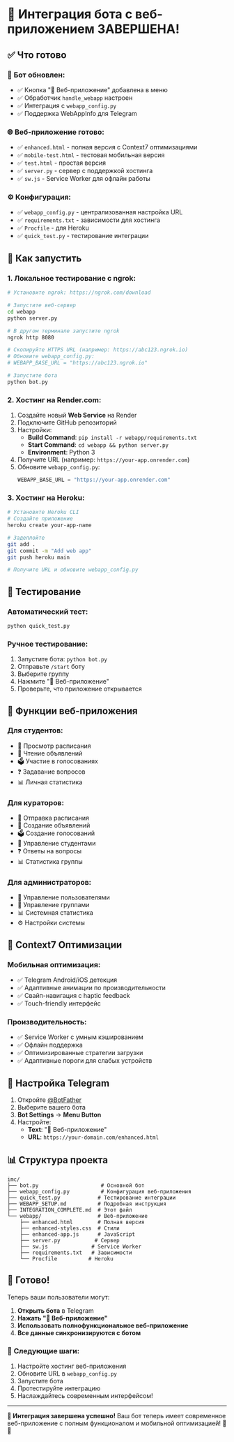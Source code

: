 # 🎉 Интеграция бота с веб-приложением ЗАВЕРШЕНА!

## ✅ Что готово

### 🤖 **Бот обновлен:**
- ✅ Кнопка "🚀 Веб-приложение" добавлена в меню
- ✅ Обработчик `handle_webapp` настроен
- ✅ Интеграция с `webapp_config.py`
- ✅ Поддержка WebAppInfo для Telegram

### 🌐 **Веб-приложение готово:**
- ✅ `enhanced.html` - полная версия с Context7 оптимизациями
- ✅ `mobile-test.html` - тестовая мобильная версия
- ✅ `test.html` - простая версия
- ✅ `server.py` - сервер с поддержкой хостинга
- ✅ `sw.js` - Service Worker для офлайн работы

### ⚙️ **Конфигурация:**
- ✅ `webapp_config.py` - централизованная настройка URL
- ✅ `requirements.txt` - зависимости для хостинга
- ✅ `Procfile` - для Heroku
- ✅ `quick_test.py` - тестирование интеграции

## 🚀 Как запустить

### 1. **Локальное тестирование с ngrok:**

```bash
# Установите ngrok: https://ngrok.com/download

# Запустите веб-сервер
cd webapp
python server.py

# В другом терминале запустите ngrok
ngrok http 8080

# Скопируйте HTTPS URL (например: https://abc123.ngrok.io)
# Обновите webapp_config.py:
# WEBAPP_BASE_URL = "https://abc123.ngrok.io"

# Запустите бота
python bot.py
```

### 2. **Хостинг на Render.com:**

1. Создайте новый **Web Service** на Render
2. Подключите GitHub репозиторий
3. Настройки:
   - **Build Command**: `pip install -r webapp/requirements.txt`
   - **Start Command**: `cd webapp && python server.py`
   - **Environment**: Python 3
4. Получите URL (например: `https://your-app.onrender.com`)
5. Обновите `webapp_config.py`:
   ```python
   WEBAPP_BASE_URL = "https://your-app.onrender.com"
   ```

### 3. **Хостинг на Heroku:**

```bash
# Установите Heroku CLI
# Создайте приложение
heroku create your-app-name

# Задеплойте
git add .
git commit -m "Add web app"
git push heroku main

# Получите URL и обновите webapp_config.py
```

## 🧪 Тестирование

### **Автоматический тест:**
```bash
python quick_test.py
```

### **Ручное тестирование:**
1. Запустите бота: `python bot.py`
2. Отправьте `/start` боту
3. Выберите группу
4. Нажмите "🚀 Веб-приложение"
5. Проверьте, что приложение открывается

## 📱 Функции веб-приложения

### **Для студентов:**
- 📅 Просмотр расписания
- 📢 Чтение объявлений
- 🗳 Участие в голосованиях
- ❓ Задавание вопросов
- 📊 Личная статистика

### **Для кураторов:**
- 📅 Отправка расписания
- 📢 Создание объявлений
- 🗳 Создание голосований
- 👥 Управление студентами
- ❓ Ответы на вопросы
- 📊 Статистика группы

### **Для администраторов:**
- 👥 Управление пользователями
- 🏫 Управление группами
- 📊 Системная статистика
- ⚙️ Настройки системы

## 🎯 Context7 Оптимизации

### **Мобильная оптимизация:**
- ✅ Telegram Android/iOS детекция
- ✅ Адаптивные анимации по производительности
- ✅ Свайп-навигация с haptic feedback
- ✅ Touch-friendly интерфейс

### **Производительность:**
- ✅ Service Worker с умным кэшированием
- ✅ Офлайн поддержка
- ✅ Оптимизированные стратегии загрузки
- ✅ Адаптивные пороги для слабых устройств

## 🔧 Настройка Telegram

1. Откройте [@BotFather](https://t.me/botfather)
2. Выберите вашего бота
3. **Bot Settings** → **Menu Button**
4. Настройте:
   - **Text**: "🚀 Веб-приложение"
   - **URL**: `https://your-domain.com/enhanced.html`

## 📊 Структура проекта

```
imc/
├── bot.py                    # Основной бот
├── webapp_config.py          # Конфигурация веб-приложения
├── quick_test.py            # Тестирование интеграции
├── WEBAPP_SETUP.md          # Подробная инструкция
├── INTEGRATION_COMPLETE.md  # Этот файл
└── webapp/                  # Веб-приложение
    ├── enhanced.html        # Полная версия
    ├── enhanced-styles.css  # Стили
    ├── enhanced-app.js      # JavaScript
    ├── server.py           # Сервер
    ├── sw.js              # Service Worker
    ├── requirements.txt   # Зависимости
    └── Procfile          # Heroku
```

## 🎉 Готово!

Теперь ваши пользователи могут:

1. **Открыть бота** в Telegram
2. **Нажать "🚀 Веб-приложение"**
3. **Использовать полнофункциональное веб-приложение**
4. **Все данные синхронизируются с ботом**

### 🚀 **Следующие шаги:**
1. Настройте хостинг веб-приложения
2. Обновите URL в `webapp_config.py`
3. Запустите бота
4. Протестируйте интеграцию
5. Наслаждайтесь современным интерфейсом!

---

**🎯 Интеграция завершена успешно!** Ваш бот теперь имеет современное веб-приложение с полным функционалом и мобильной оптимизацией! 🚀✨
